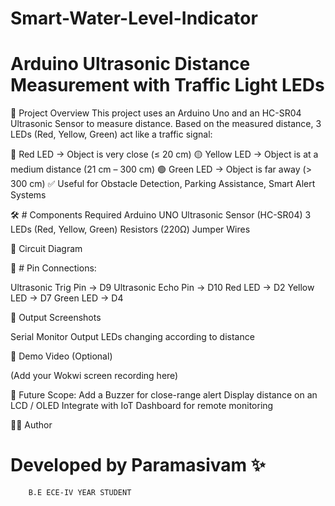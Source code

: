  # Smart-Water-Level-Indicator
# Arduino Ultrasonic Distance Measurement with Traffic Light LEDs

📌 Project Overview
          This project uses an Arduino Uno and an HC-SR04 Ultrasonic Sensor to measure distance.
Based on the measured distance, 3 LEDs (Red, Yellow, Green) act like a traffic signal:

🔴 Red LED 
         → Object is very close (≤ 20 cm)
🟡 Yellow LED
         → Object is at a medium distance (21 cm – 300 cm)
🟢 Green LED
         → Object is far away (> 300 cm)
✅ Useful for Obstacle Detection, Parking Assistance, Smart Alert Systems

🛠️ # Components Required
Arduino UNO
Ultrasonic Sensor (HC-SR04)
3 LEDs (Red, Yellow, Green)
Resistors (220Ω)
Jumper Wires

🔌 Circuit Diagram

🔧 # Pin Connections:

Ultrasonic Trig Pin → D9
Ultrasonic Echo Pin → D10
Red LED → D2
Yellow LED → D7
Green LED → D4

📸 Output Screenshots

Serial Monitor Output
LEDs changing according to distance

🎥 Demo Video (Optional)

(Add your Wokwi screen recording  here)

🚀 Future Scope:
Add a Buzzer for close-range alert
Display distance on an LCD / OLED
Integrate with IoT Dashboard for remote monitoring

👨‍💻 Author

# Developed by Paramasivam ✨
        B.E ECE-IV YEAR STUDENT
